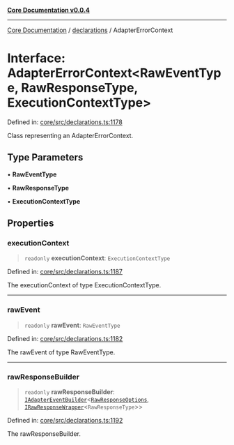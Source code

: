 [**Core Documentation v0.0.4**](../../README.md)

***

[Core Documentation](../../modules.md) / [declarations](../README.md) / AdapterErrorContext

# Interface: AdapterErrorContext\<RawEventType, RawResponseType, ExecutionContextType\>

Defined in: [core/src/declarations.ts:1178](https://github.com/stonemjs/core/blob/4b1b931e44a5db2600109fa7ae2a8b532ed77730/src/declarations.ts#L1178)

Class representing an AdapterErrorContext.

## Type Parameters

• **RawEventType**

• **RawResponseType**

• **ExecutionContextType**

## Properties

### executionContext

> `readonly` **executionContext**: `ExecutionContextType`

Defined in: [core/src/declarations.ts:1187](https://github.com/stonemjs/core/blob/4b1b931e44a5db2600109fa7ae2a8b532ed77730/src/declarations.ts#L1187)

The executionContext of type ExecutionContextType.

***

### rawEvent

> `readonly` **rawEvent**: `RawEventType`

Defined in: [core/src/declarations.ts:1182](https://github.com/stonemjs/core/blob/4b1b931e44a5db2600109fa7ae2a8b532ed77730/src/declarations.ts#L1182)

The rawEvent of type RawEventType.

***

### rawResponseBuilder

> `readonly` **rawResponseBuilder**: [`IAdapterEventBuilder`](IAdapterEventBuilder.md)\<[`RawResponseOptions`](RawResponseOptions.md), [`IRawResponseWrapper`](IRawResponseWrapper.md)\<`RawResponseType`\>\>

Defined in: [core/src/declarations.ts:1192](https://github.com/stonemjs/core/blob/4b1b931e44a5db2600109fa7ae2a8b532ed77730/src/declarations.ts#L1192)

The rawResponseBuilder.
